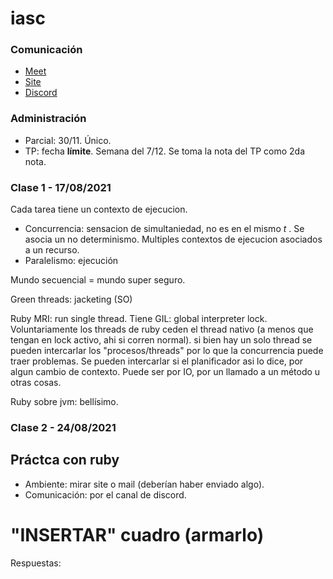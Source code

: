 # iasc

### Comunicación

* [Meet](https://meet.google.com/the-undd-esq)
* [Site](https://arquitecturas-concurrentes.github.io/)
* [Discord](https://discord.com/invite/ywcmpBmy)

### Administración

* Parcial: 30/11. Único. 
* TP: fecha **límite**. Semana del 7/12. Se toma la nota del TP como 2da nota.

### Clase 1 - 17/08/2021

Cada tarea tiene un contexto de ejecucion.

* Concurrencia: sensacion de simultaniedad, no es en el mismo *t* . Se asocia un no determinismo. Multiples contextos de ejecucion asociados a un recurso.
* Paralelismo: ejecución 

Mundo secuencial = mundo super seguro.

Green threads: jacketing (SO)

Ruby MRI: run single thread. Tiene GIL: global interpreter lock. Voluntariamente los threads de ruby ceden el thread nativo (a menos que tengan en lock activo, ahi si corren normal).
  si bien hay un solo thread se pueden intercarlar los "procesos/threads" por lo que la concurrencia puede traer problemas. Se pueden intercarlar si el planificador asi lo dice, por algun cambio de contexto. Puede ser por IO, por un llamado a un método u otras cosas.
  
Ruby sobre jvm: bellísimo.

### Clase 2 - 24/08/2021

## Práctca con ruby

* Ambiente: mirar site o mail (deberían haber enviado algo).
* Comunicación: por el canal de discord.

# "INSERTAR" cuadro (armarlo)

Respuestas:





